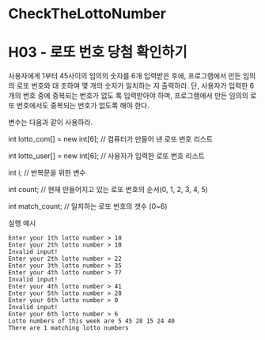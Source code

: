 # CheckTheLottoNumber

# H03 -  로또 번호 당첨 확인하기
사용자에게 1부터 45사이의 임의의 숫자를 6개 입력받은 후에, 프로그램에서 만든 임의의 로또 번호와 대 조하여 몇 개의 숫자가 일치하는 지 출력하라. 단, 사용자가 입력한 6개의 번호 중에 중복되는 번호가 없도 록 입력받아야 하며, 프로그램에서 만든 임의의 로또 번호에서도 중복되는 번호가 없도록 해야 한다.

변수는 다음과 같이 사용하라.

int lotto_com[] = new int[6]; // 컴퓨터가 만들어 낸 로또 번호 리스트

int lotto_user[] = new int[6]; // 사용자가 입력한 로또 번호 리스트

int i; // 반복문을 위한 변수

int count; // 현재 만들어지고 있는 로또 번호의 순서(0, 1, 2, 3, 4, 5)

int match_count; // 일치하는 로또 번호의 갯수 (0~6)

실행 예시
```
Enter your 1th lotto number > 10
Enter your 2th lotto number > 10
Invalid input!
Enter your 2th lotto number > 22
Enter your 3th lotto number > 35
Enter your 4th lotto number > 77
Invalid input!
Enter your 4th lotto number > 41
Enter your 5th lotto number > 28
Enter your 6th lotto number > 0
Invalid input!
Enter your 6th lotto number > 6
Lotto numbers of this week are 5 45 28 15 24 40 
There are 1 matching lotto numbers
```